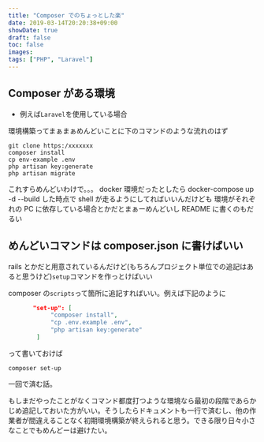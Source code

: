 ```yaml
---
title: "Composer でのちょっとした楽"
date: 2019-03-14T20:20:38+09:00
showDate: true
draft: false
toc: false
images:
tags: ["PHP", "Laravel"]
---
```


## Composer がある環境

- 例えば`Laravel`を使用している場合

環境構築ってまぁまぁめんどいことに下のコマンドのような流れのはず

```shell
git clone https:/xxxxxxx
composer install
cp env-example .env
php artisan key:generate
php artisan migrate
```

これすらめんどいわけで。。。
docker 環境だったとしたら docker-compose up -d --build した時点で shell が走るようにしてればいいんだけども
環境がそれぞれの PC に依存している場合とかだとまぁーめんどいし README に書くのもだるい

## めんどいコマンドは composer.json に書けばいい

rails とかだと用意されているんだけど(もちろんプロジェクト単位での追記はあると思うけど)`setup`コマンドを作っとけばいい

composer の`scripts`って箇所に追記すればいい。例えば下記のように

```json
       "set-up": [
            "composer install",
            "cp .env.example .env",
            "php artisan key:generate"
        ]
```

って書いておけば

```shell
composer set-up
```

一回で済む話。

もしまだやったことがなくコマンド都度打つような環境なら最初の段階であらかじめ追記しておいた方がいい。そうしたらドキュメントも一行で済むし、他の作業者が間違えることなく初期環境構築が終えられると思う。できる限り日々小さなことでもめんどーは避けたい。
